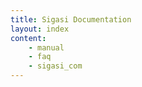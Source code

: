 ```yaml
---
title: Sigasi Documentation
layout: index
content:
    - manual 
    - faq
    - sigasi_com
---
```




